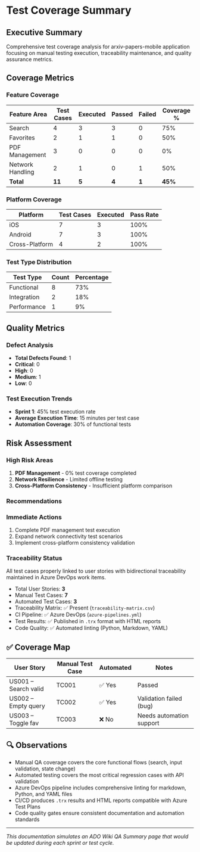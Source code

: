 # Test Coverage Summary

## Executive Summary
Comprehensive test coverage analysis for arxiv-papers-mobile application focusing on manual testing execution, traceability maintenance, and quality assurance metrics.

## Coverage Metrics

### Feature Coverage
| Feature Area | Test Cases | Executed | Passed | Failed | Coverage % |
|--------------|------------|----------|--------|--------|------------|
| Search | 4 | 3 | 3 | 0 | 75% |
| Favorites | 2 | 1 | 1 | 0 | 50% |
| PDF Management | 3 | 0 | 0 | 0 | 0% |
| Network Handling | 2 | 1 | 0 | 1 | 50% |
| **Total** | **11** | **5** | **4** | **1** | **45%** |

### Platform Coverage
| Platform | Test Cases | Executed | Pass Rate |
|----------|------------|----------|-----------|
| iOS | 7 | 3 | 100% |
| Android | 7 | 3 | 100% |
| Cross-Platform | 4 | 2 | 100% |

### Test Type Distribution
| Test Type | Count | Percentage |
|-----------|-------|------------|
| Functional | 8 | 73% |
| Integration | 2 | 18% |
| Performance | 1 | 9% |

## Quality Metrics

### Defect Analysis
- **Total Defects Found**: 1
- **Critical**: 0
- **High**: 0  
- **Medium**: 1
- **Low**: 0

### Test Execution Trends
- **Sprint 1**: 45% test execution rate
- **Average Execution Time**: 15 minutes per test case
- **Automation Coverage**: 30% of functional tests

## Risk Assessment

### High Risk Areas
1. **PDF Management** - 0% test coverage completed
2. **Network Resilience** - Limited offline testing
3. **Cross-Platform Consistency** - Insufficient platform comparison

### Recommendations

### Immediate Actions
1. Complete PDF management test execution
2. Expand network connectivity test scenarios
3. Implement cross-platform consistency validation

### Traceability Status
All test cases properly linked to user stories with bidirectional traceability maintained in Azure DevOps work items.

- Total User Stories: **3**
- Manual Test Cases: **7**
- Automated Test Cases: **3**
- Traceability Matrix: ✅ Present (`traceability-matrix.csv`)
- CI Pipeline: ✅ Azure DevOps (`azure-pipelines.yml`)
- Test Results: ✅ Published in `.trx` format with HTML reports
- Code Quality: ✅ Automated linting (Python, Markdown, YAML)

## ✅ Coverage Map

| User Story       | Manual Test Case | Automated | Notes                       |
|------------------|------------------|-----------|-----------------------------|
| US001 – Search valid | TC001             | ✅ Yes     | Passed                      |
| US002 – Empty query  | TC002             | ✅ Yes     | Validation failed (bug)     |
| US003 – Toggle fav   | TC003             | ❌ No      | Needs automation support    |

## 🔍 Observations

- Manual QA coverage covers the core functional flows (search, input validation, state change)
- Automated testing covers the most critical regression cases with API validation
- Azure DevOps pipeline includes comprehensive linting for markdown, Python, and YAML files
- CI/CD produces `.trx` results and HTML reports compatible with Azure Test Plans
- Code quality gates ensure consistent documentation and automation standards

---

*This documentation simulates an ADO Wiki QA Summary page that would be updated during each sprint or test cycle.*
